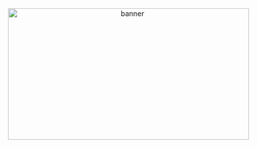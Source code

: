 <div align="center">
  <img src="https://favim.com/pd/p/orig/2018/09/02/anime-pixel-anime-gif-pixel-blossom-Favim.com-6261586.gif" height="263.415" width="480" alt="banner"  />
 

